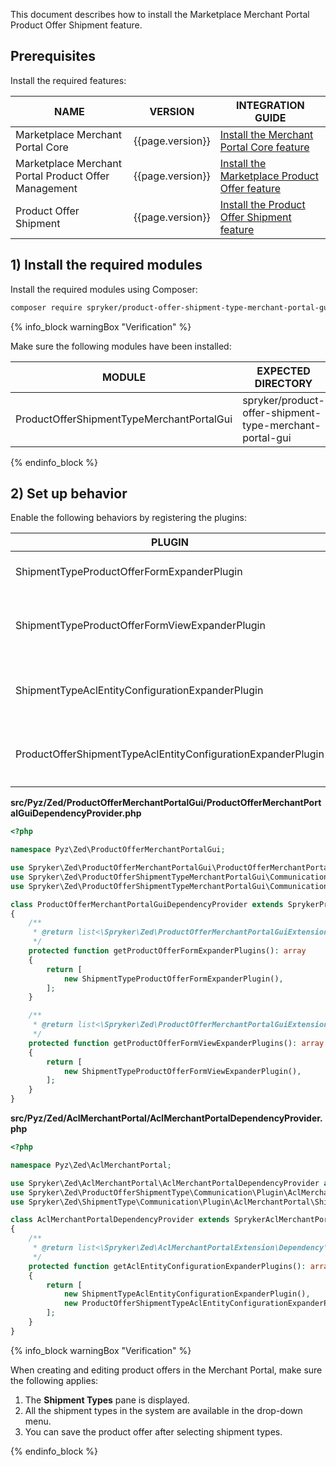 

This document describes how to install the Marketplace Merchant Portal Product Offer Shipment feature.

## Prerequisites

Install the required features:

| NAME                         | VERSION          | INTEGRATION GUIDE                                                                                                                                                                                              |
|------------------------------|------------------|----------------------------------------------------------------------------------------------------------------------------------------------------------------------------------------------------------------|
| Marketplace Merchant Portal Core | {{page.version}}  | [Install the Merchant Portal Core feature](/docs/pbc/all/merchant-management/{{page.version}}/marketplace/install-and-upgrade/install-features/install-the-marketplace-merchant-portal-core-feature.html)                       |
| Marketplace Merchant Portal Product Offer Management    | {{page.version}} | [Install the Marketplace Product Offer feature](/docs/pbc/all/offer-management/{{page.version}}/marketplace/install-and-upgrade/install-features/install-the-marketplace-merchant-portal-product-offer-management-feature.html) |
| Product Offer Shipment | {{page.version}} | [Install the Product Offer Shipment feature](/docs/pbc/all/offer-management/{{page.version}}/marketplace/install-and-upgrade/install-features/install-the-product-offer-shipment-feature.html)                                  |

## 1) Install the required modules

Install the required modules using Composer:

```bash
composer require spryker/product-offer-shipment-type-merchant-portal-gui:"{{page.version}}" --update-with-dependencies
```

{% info_block warningBox "Verification" %}

Make sure the following modules have been installed:

| MODULE | EXPECTED DIRECTORY |
|-|-|
| ProductOfferShipmentTypeMerchantPortalGui | spryker/product-offer-shipment-type-merchant-portal-gui |

{% endinfo_block %}

## 2) Set up behavior

Enable the following behaviors by registering the plugins:

| PLUGIN                                                                 | DESCRIPTION                                                                                                 | PREREQUISITES | NAMESPACE                                                                                                |
|------------------------------------------------------------------------|-------------------------------------------------------------------------------------------------------------|---------------|----------------------------------------------------------------------------------------------------------|
| ShipmentTypeProductOfferFormExpanderPlugin                             | Expands `ProductOfferForm` with a `shipment-type` form field.                                                 |               | Spryker\Zed\ProductOfferServicePointMerchantPortalGui\Communication\Plugin\ProductOfferMerchantPortalGui |
| ShipmentTypeProductOfferFormViewExpanderPlugin                         | Expands the `ProductOfferForm` Twig template with a `shipment-type` form section.                                 |               | Spryker\Zed\ProductOfferServicePointMerchantPortalGui\Communication\Plugin\ProductOfferMerchantPortalGui |
| ShipmentTypeAclEntityConfigurationExpanderPlugin                       | Expands a provided `AclEntityMetadataConfig` transfer object with shipment type composite data.               |               | Spryker\Zed\ShipmentType\Communication\Plugin\AclMerchantPortal                                          |
| ProductOfferShipmentTypeAclEntityConfigurationExpanderPlugin           | Expands a provided `AclEntityMetadataConfig` transfer object with product offer shipment type composite data. |               | Spryker\Zed\ProductOfferShipmentType\Communication\Plugin\AclMerchantPortal                              |

**src/Pyz/Zed/ProductOfferMerchantPortalGui/ProductOfferMerchantPortalGuiDependencyProvider.php**

```php
<?php

namespace Pyz\Zed\ProductOfferMerchantPortalGui;

use Spryker\Zed\ProductOfferMerchantPortalGui\ProductOfferMerchantPortalGuiDependencyProvider as SprykerProductOfferMerchantPortalGuiDependencyProvider;
use Spryker\Zed\ProductOfferShipmentTypeMerchantPortalGui\Communication\Plugin\ProductOfferMerchantPortalGui\ShipmentTypeProductOfferFormExpanderPlugin;
use Spryker\Zed\ProductOfferShipmentTypeMerchantPortalGui\Communication\Plugin\ProductOfferMerchantPortalGui\ShipmentTypeProductOfferFormViewExpanderPlugin;

class ProductOfferMerchantPortalGuiDependencyProvider extends SprykerProductOfferMerchantPortalGuiDependencyProvider
{
    /**
     * @return list<\Spryker\Zed\ProductOfferMerchantPortalGuiExtension\Dependency\Plugin\ProductOfferFormExpanderPluginInterface>
     */
    protected function getProductOfferFormExpanderPlugins(): array
    {
        return [
            new ShipmentTypeProductOfferFormExpanderPlugin(),
        ];
    }

    /**
     * @return list<\Spryker\Zed\ProductOfferMerchantPortalGuiExtension\Dependency\Plugin\ProductOfferFormViewExpanderPluginInterface>
     */
    protected function getProductOfferFormViewExpanderPlugins(): array
    {
        return [
            new ShipmentTypeProductOfferFormViewExpanderPlugin(),
        ];
    }
}
```

**src/Pyz/Zed/AclMerchantPortal/AclMerchantPortalDependencyProvider.php**

```php
<?php

namespace Pyz\Zed\AclMerchantPortal;

use Spryker\Zed\AclMerchantPortal\AclMerchantPortalDependencyProvider as SprykerAclMerchantPortalDependencyProvider;
use Spryker\Zed\ProductOfferShipmentType\Communication\Plugin\AclMerchantPortal\ProductOfferShipmentTypeAclEntityConfigurationExpanderPlugin;
use Spryker\Zed\ShipmentType\Communication\Plugin\AclMerchantPortal\ShipmentTypeAclEntityConfigurationExpanderPlugin;

class AclMerchantPortalDependencyProvider extends SprykerAclMerchantPortalDependencyProvider
{
    /**
     * @return list<\Spryker\Zed\AclMerchantPortalExtension\Dependency\Plugin\AclEntityConfigurationExpanderPluginInterface>
     */
    protected function getAclEntityConfigurationExpanderPlugins(): array
    {
        return [
            new ShipmentTypeAclEntityConfigurationExpanderPlugin(),
            new ProductOfferShipmentTypeAclEntityConfigurationExpanderPlugin(),
        ];
    }
}
```

{% info_block warningBox "Verification" %}

When creating and editing product offers in the Merchant Portal, make sure the following applies:


1. The **Shipment Types** pane is displayed.
2. All the shipment types in the system are available in the drop-down menu.
3. You can save the product offer after selecting shipment types.

<!-- For instructions on creating and editing product offers, see [Create and edit product offers]() |    add after merging-->


{% endinfo_block %}
